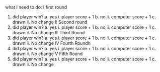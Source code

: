 what i need to do:
I first round
1. did player win?
  a. yes
    i. player score + 1
  b. no
    ii. computer score + 1
  c. drawn
    ii. No change
II Second round
1. did player win?
  a. yes
    i. player score + 1
  b. no
    ii. computer score + 1
  c. drawn
    ii. No change
III Third Round
1. did player win?
  a. yes
    i. player score + 1
  b. no
    ii. computer score + 1
  c. drawn
    ii. No change
IV Fourth Roundh
1. did player win?
  a. yes
    i. player score + 1
  b. no
    ii. computer score + 1
  c. drawn
    ii. No change
V Fifth Round
1. did player win?
  a. yes
    i. player score + 1
  b. no
    ii. computer score + 1
  c. drawn
    ii. No change
